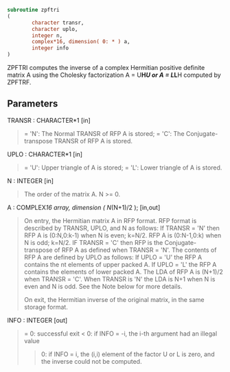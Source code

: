 ```fortran
subroutine zpftri
(
        character transr,
        character uplo,
        integer n,
        complex*16, dimension( 0: * ) a,
        integer info
)
```

ZPFTRI computes the inverse of a complex Hermitian positive definite
matrix A using the Cholesky factorization A = U**H*U or A = L*L**H
computed by ZPFTRF.

## Parameters
TRANSR : CHARACTER*1 [in]
> = 'N':  The Normal TRANSR of RFP A is stored;
> = 'C':  The Conjugate-transpose TRANSR of RFP A is stored.

UPLO : CHARACTER*1 [in]
> = 'U':  Upper triangle of A is stored;
> = 'L':  Lower triangle of A is stored.

N : INTEGER [in]
> The order of the matrix A.  N >= 0.

A : COMPLEX*16 array, dimension ( N*(N+1)/2 ); [in,out]
> On entry, the Hermitian matrix A in RFP format. RFP format is
> described by TRANSR, UPLO, and N as follows: If TRANSR = 'N'
> then RFP A is (0:N,0:k-1) when N is even; k=N/2. RFP A is
> (0:N-1,0:k) when N is odd; k=N/2. IF TRANSR = 'C' then RFP is
> the Conjugate-transpose of RFP A as defined when
> TRANSR = 'N'. The contents of RFP A are defined by UPLO as
> follows: If UPLO = 'U' the RFP A contains the nt elements of
> upper packed A. If UPLO = 'L' the RFP A contains the elements
> of lower packed A. The LDA of RFP A is (N+1)/2 when TRANSR =
> 'C'. When TRANSR is 'N' the LDA is N+1 when N is even and N
> is odd. See the Note below for more details.
> 
> On exit, the Hermitian inverse of the original matrix, in the
> same storage format.

INFO : INTEGER [out]
> = 0:  successful exit
> < 0:  if INFO = -i, the i-th argument had an illegal value
> > 0:  if INFO = i, the (i,i) element of the factor U or L is
> zero, and the inverse could not be computed.
